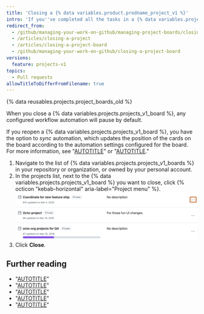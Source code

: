 ```yaml
---
title: 'Closing a {% data variables.product.prodname_project_v1 %}'
intro: 'If you''ve completed all the tasks in a {% data variables.projects.projects_v1_board %} or no longer need to use a {% data variables.projects.projects_v1_board %}, you can close the {% data variables.projects.projects_v1_board %}.'
redirect_from:
  - /github/managing-your-work-on-github/managing-project-boards/closing-a-project-board
  - /articles/closing-a-project
  - /articles/closing-a-project-board
  - /github/managing-your-work-on-github/closing-a-project-board
versions:
  feature: projects-v1
topics:
  - Pull requests
allowTitleToDifferFromFilename: true
---
```

{% data reusables.projects.project_boards_old %}

When you close a {% data variables.projects.projects_v1_board %}, any configured workflow automation will pause by default.

If you reopen a {% data variables.projects.projects_v1_board %}, you have the option to _sync_ automation, which updates the position of the cards on the board according to the automation settings configured for the board. For more information, see "[AUTOTITLE](/issues/organizing-your-work-with-project-boards/managing-project-boards/reopening-a-closed-project-board)" or "[AUTOTITLE](/issues/organizing-your-work-with-project-boards/managing-project-boards/about-automation-for-project-boards)."

1. Navigate to the list of {% data variables.projects.projects_v1_boards %} in your repository or organization, or owned by your personal account.
1. In the projects list, next to the {% data variables.projects.projects_v1_board %} you want to close, click {% octicon "kebab-horizontal" aria-label="Project menu" %}.
![Screenshot showing the projects index. The project menu icon is highlighted with an orange rectangle.](/assets/images/help/projects/project-list-action-chevron.png)
1. Click **Close**.

## Further reading

* "[AUTOTITLE](/issues/organizing-your-work-with-project-boards/managing-project-boards/about-project-boards)"
* "[AUTOTITLE](/issues/organizing-your-work-with-project-boards/managing-project-boards/deleting-a-project-board)"
* "[AUTOTITLE](/repositories/managing-your-repositorys-settings-and-features/enabling-features-for-your-repository/disabling-project-boards-in-a-repository)"
* "[AUTOTITLE](/organizations/managing-organization-settings/disabling-project-boards-in-your-organization)"
* "[AUTOTITLE](/organizations/managing-access-to-your-organizations-project-boards/project-board-permissions-for-an-organization)"
